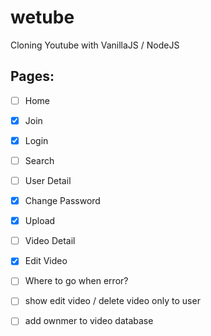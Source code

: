 # wetube

Cloning Youtube with VanillaJS / NodeJS

## Pages:

- [ ] Home
- [x] Join
- [x] Login
- [ ] Search
- [ ] User Detail
- [x] Change Password
- [x] Upload
- [ ] Video Detail
- [x] Edit Video

- [ ] Where to go when error?
- [ ] show edit video / delete video only to user
- [ ] add ownmer to video database
